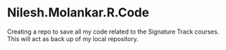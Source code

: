 # Nilesh.Molankar.R.Code
Creating a repo to save all my code related to the Signature Track courses. This will act as back up of my local repository.
